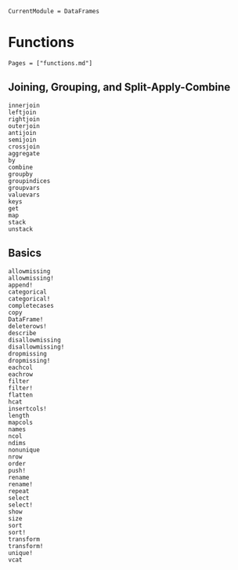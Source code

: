 ```@meta
CurrentModule = DataFrames
```

# Functions

```@index
Pages = ["functions.md"]
```

## Joining, Grouping, and Split-Apply-Combine

```@docs
innerjoin
leftjoin
rightjoin
outerjoin
antijoin
semijoin
crossjoin
aggregate
by
combine
groupby
groupindices
groupvars
valuevars
keys
get
map
stack
unstack
```

## Basics

```@docs
allowmissing
allowmissing!
append!
categorical
categorical!
completecases
copy
DataFrame!
deleterows!
describe
disallowmissing
disallowmissing!
dropmissing
dropmissing!
eachcol
eachrow
filter
filter!
flatten
hcat
insertcols!
length
mapcols
names
ncol
ndims
nonunique
nrow
order
push!
rename
rename!
repeat
select
select!
show
size
sort
sort!
transform
transform!
unique!
vcat
```
